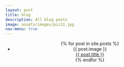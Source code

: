 ```yaml
---
layout: post
title: blog
description: All blog posts
image: assets/images/pic11.jpg
nav-menu: true
---
```

<div align="center">
<ul>
{% for post in site.posts %}
<li>{{ post.image }}<br><a href="{{ site.url }}{{ post.url }}">{{ post.title }}</a></li>
{% endfor %}
</ul>
</div>